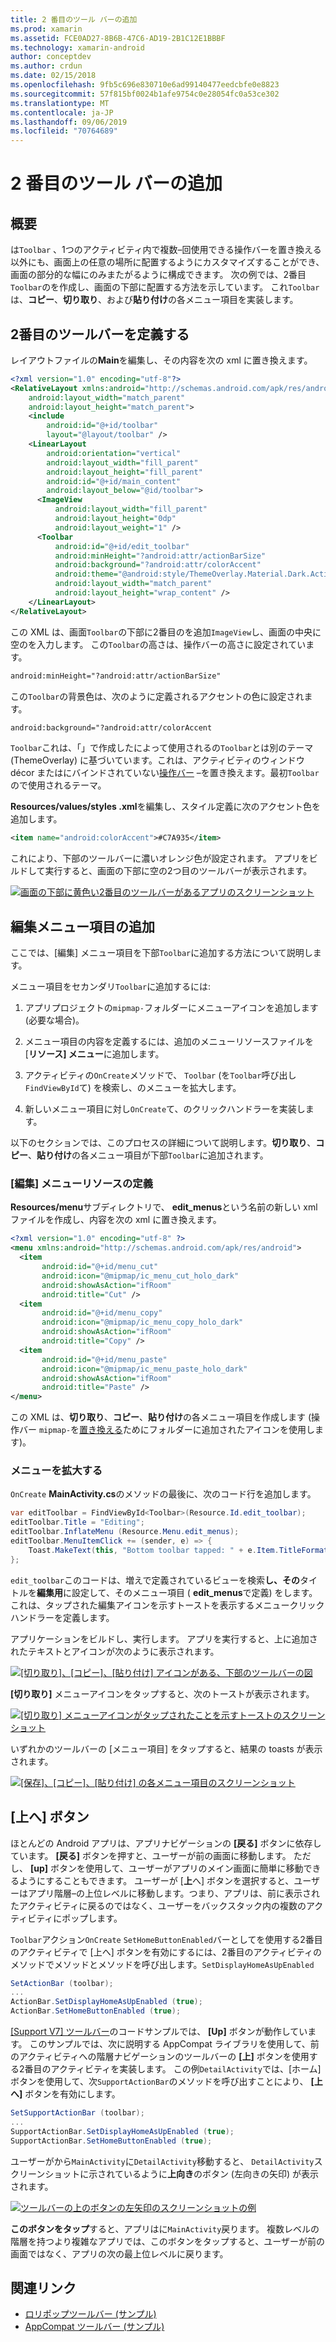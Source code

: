 ```yaml
---
title: 2 番目のツール バーの追加
ms.prod: xamarin
ms.assetid: FCE0AD27-8B6B-47C6-AD19-2B1C12E1BBBF
ms.technology: xamarin-android
author: conceptdev
ms.author: crdun
ms.date: 02/15/2018
ms.openlocfilehash: 9fb5c696e830710e6ad99140477eedcbfe0e8823
ms.sourcegitcommit: 57f815bf0024b1afe9754c0e28054fc0a53ce302
ms.translationtype: MT
ms.contentlocale: ja-JP
ms.lasthandoff: 09/06/2019
ms.locfileid: "70764689"
---
```

# <a name="adding-a-second-toolbar"></a>2 番目のツール バーの追加

## <a name="overview"></a>概要 

は`Toolbar` 、1つのアクティビティ内で複数&ndash;回使用できる操作バーを置き換える以外にも、画面上の任意の場所に配置するようにカスタマイズすることができ、画面の部分的な幅にのみまたがるように構成できます。 次の例では、2番目`Toolbar`のを作成し、画面の下部に配置する方法を示しています。 これ`Toolbar`は、**コピー**、**切り取り**、および**貼り付け**の各メニュー項目を実装します。 

## <a name="define-the-second-toolbar"></a>2番目のツールバーを定義する 

レイアウトファイルの**Main**を編集し、その内容を次の xml に置き換えます。

```xml
<?xml version="1.0" encoding="utf-8"?>
<RelativeLayout xmlns:android="http://schemas.android.com/apk/res/android"
    android:layout_width="match_parent"
    android:layout_height="match_parent">
    <include
        android:id="@+id/toolbar"
        layout="@layout/toolbar" />
    <LinearLayout
        android:orientation="vertical"
        android:layout_width="fill_parent"
        android:layout_height="fill_parent"
        android:id="@+id/main_content"
        android:layout_below="@id/toolbar">
      <ImageView
          android:layout_width="fill_parent"
          android:layout_height="0dp"
          android:layout_weight="1" />
      <Toolbar
          android:id="@+id/edit_toolbar"
          android:minHeight="?android:attr/actionBarSize"
          android:background="?android:attr/colorAccent"
          android:theme="@android:style/ThemeOverlay.Material.Dark.ActionBar"
          android:layout_width="match_parent"
          android:layout_height="wrap_content" />
    </LinearLayout>
</RelativeLayout>
```

この XML は、画面`Toolbar`の下部に2番目のを追加`ImageView`し、画面の中央に空のを入力します。 この`Toolbar`の高さは、操作バーの高さに設定されています。 

```xml
android:minHeight="?android:attr/actionBarSize"
```

この`Toolbar`の背景色は、次のように定義されるアクセントの色に設定されます。

```xml
android:background="?android:attr/colorAccent
```

`Toolbar`これは、「」で作成したによって使用されるの`Toolbar`とは別のテーマ (ThemeOverlay) に基づいています。これは、アクティビティのウィンドウ décor またはにバインドされていない[操作バー](~/android/user-interface/controls/tool-bar/replacing-the-action-bar.md) &ndash;を置き換えます。最初`Toolbar`ので使用されるテーマ。

**Resources/values/styles .xml**を編集し、スタイル定義に次のアクセント色を追加します。 

```xml
<item name="android:colorAccent">#C7A935</item>
```

これにより、下部のツールバーに濃いオレンジ色が設定されます。 アプリをビルドして実行すると、画面の下部に空の2つ目のツールバーが表示されます。 

[![画面の下部に黄色い2番目のツールバーがあるアプリのスクリーンショット](adding-a-second-toolbar-images/01-second-toolbar-sml.png)](adding-a-second-toolbar-images/01-second-toolbar.png#lightbox)

## <a name="add-edit-menu-items"></a>編集メニュー項目の追加 

ここでは、[編集] メニュー項目を下部`Toolbar`に追加する方法について説明します。 

メニュー項目をセカンダリ`Toolbar`に追加するには: 

1. アプリプロジェクトの`mipmap-`フォルダーにメニューアイコンを追加します (必要な場合)。

2. メニュー項目の内容を定義するには、追加のメニューリソースファイルを [**リソース] メニュー**に追加します。 

3. アクティビティの`OnCreate`メソッドで、 `Toolbar` (を`Toolbar`呼び出し`FindViewById`て) を検索し、のメニューを拡大します。

4. 新しいメニュー項目に対し`OnCreate`て、のクリックハンドラーを実装します。 

以下のセクションでは、このプロセスの詳細について説明します。**切り取り**、**コピー**、**貼り付け**の各メニュー項目が下部`Toolbar`に追加されます。 

### <a name="define-the-edit-menu-resource"></a>[編集] メニューリソースの定義

**Resources/menu**サブディレクトリで、 **edit_menus**という名前の新しい xml ファイルを作成し、内容を次の xml に置き換えます。

```xml
<?xml version="1.0" encoding="utf-8" ?>
<menu xmlns:android="http://schemas.android.com/apk/res/android">
  <item
       android:id="@+id/menu_cut"
       android:icon="@mipmap/ic_menu_cut_holo_dark"
       android:showAsAction="ifRoom"
       android:title="Cut" />
  <item
       android:id="@+id/menu_copy"
       android:icon="@mipmap/ic_menu_copy_holo_dark"
       android:showAsAction="ifRoom"
       android:title="Copy" />
  <item
       android:id="@+id/menu_paste"
       android:icon="@mipmap/ic_menu_paste_holo_dark"
       android:showAsAction="ifRoom"
       android:title="Paste" />
</menu>
```

この XML は、**切り取り**、**コピー**、**貼り付け**の各メニュー項目を作成します (操作バー `mipmap-`を[置き換える](~/android/user-interface/controls/tool-bar/replacing-the-action-bar.md)ためにフォルダーに追加されたアイコンを使用します)。

### <a name="inflate-the-menus"></a>メニューを拡大する

`OnCreate` **MainActivity.cs**のメソッドの最後に、次のコード行を追加します。 

```csharp
var editToolbar = FindViewById<Toolbar>(Resource.Id.edit_toolbar);
editToolbar.Title = "Editing";
editToolbar.InflateMenu (Resource.Menu.edit_menus);
editToolbar.MenuItemClick += (sender, e) => {
    Toast.MakeText(this, "Bottom toolbar tapped: " + e.Item.TitleFormatted, ToastLength.Short).Show();
};
```

`edit_toolbar`このコードは、増えで定義されているビューを検索**し、その**タイトルを**編集用**に設定して、そのメニュー項目 ( **edit_menus**で定義) をします。 これは、タップされた編集アイコンを示すトーストを表示するメニュークリックハンドラーを定義します。 

アプリケーションをビルドし、実行します。 アプリを実行すると、上に追加されたテキストとアイコンが次のように表示されます。 

[![[切り取り]、[コピー]、[貼り付け] アイコンがある、下部のツールバーの図](adding-a-second-toolbar-images/02-bottom-toolbar-sml.png)](adding-a-second-toolbar-images/02-bottom-toolbar.png#lightbox)

**[切り取り]** メニューアイコンをタップすると、次のトーストが表示されます。 

[![[切り取り] メニューアイコンがタップされたことを示すトーストのスクリーンショット](adding-a-second-toolbar-images/03-bottom-tapped-sml.png)](adding-a-second-toolbar-images/03-bottom-tapped.png#lightbox)

いずれかのツールバーの [メニュー項目] をタップすると、結果の toasts が表示されます。 

[![[保存]、[コピー]、[貼り付け] の各メニュー項目のスクリーンショット](adding-a-second-toolbar-images/04-menu-action-sml.png)](adding-a-second-toolbar-images/04-menu-action.png#lightbox)

## <a name="the-up-button"></a>[上へ] ボタン 

ほとんどの Android アプリは、アプリナビゲーションの **[戻る]** ボタンに依存しています。 **[戻る]** ボタンを押すと、ユーザーが前の画面に移動します。
ただし、 **[up]** ボタンを使用して、ユーザーがアプリのメイン画面に簡単に移動できるようにすることもできます。 ユーザーが [**上**へ] ボタンを選択すると、ユーザーはアプリ階層&ndash;の上位レベルに移動します。つまり、アプリは、前に表示されたアクティビティに戻るのではなく、ユーザーをバックスタック内の複数のアクティビティにポップします。 

`Toolbar`アクション`OnCreate` `SetHomeButtonEnabled`バーとしてを使用する2番目のアクティビティで [上へ] ボタンを有効にするには、2番目のアクティビティのメソッドでメソッドとメソッドを呼び出します。`SetDisplayHomeAsUpEnabled`

```csharp
SetActionBar (toolbar);
...
ActionBar.SetDisplayHomeAsUpEnabled (true);
ActionBar.SetHomeButtonEnabled (true);
```

[ [Support V7] ツールバー](https://docs.microsoft.com/samples/xamarin/monodroid-samples/supportv7-appcompat-toolbar)のコードサンプルでは、 **[Up]** ボタンが動作しています。 このサンプルでは、次に説明する AppCompat ライブラリを使用して、前のアクティビティへの階層ナビゲーションのツールバーの **[上]** ボタンを使用する2番目のアクティビティを実装します。 この例`DetailActivity`では、[ホーム] ボタンを使用して、次`SupportActionBar`のメソッドを呼び出すことにより、 **[上へ]** ボタンを有効にします。 

```csharp
SetSupportActionBar (toolbar);
...
SupportActionBar.SetDisplayHomeAsUpEnabled (true);
SupportActionBar.SetHomeButtonEnabled (true);
```

ユーザーがから`MainActivity`に`DetailActivity`移動すると、 `DetailActivity`スクリーンショットに示されているように**上向き**のボタン (左向きの矢印) が表示されます。

[![ツールバーの上のボタンの左矢印のスクリーンショットの例](adding-a-second-toolbar-images/05-up-button-sml.png)](adding-a-second-toolbar-images/05-up-button.png#lightbox)

**このボタンをタップ**すると、アプリはに`MainActivity`戻ります。 複数レベルの階層を持つより複雑なアプリでは、このボタンをタップすると、ユーザーが前の画面ではなく、アプリの次の最上位レベルに戻ります。 

## <a name="related-links"></a>関連リンク

- [ロリポップツールバー (サンプル)](https://docs.microsoft.com/samples/xamarin/monodroid-samples/android50-toolbar)
- [AppCompat ツールバー (サンプル)](https://docs.microsoft.com/samples/xamarin/monodroid-samples/supportv7-appcompat-toolbar)
